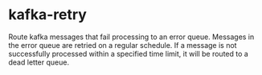# kafka-retry
Route kafka messages that fail processing to an error queue.  Messages
in the error queue are retried on a regular schedule.  If a message
is not successfully processed within a specified time limit, it will
be routed to a dead letter queue.
